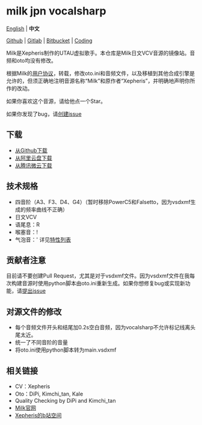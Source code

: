 # milk jpn vocalsharp

[English](README.md) | **中文**

[Github](https://github.com/oxygen-dioxide/milk-jpn-vocalsharp/blob/main/README_zh.md) | 
[Gitlab](https://gitlab.com/oxygen-dioxide/milk-jpn-vocalsharp/-/blob/main/README_zh.md) | 
[Bitbucket](https://bitbucket.org/oxygendioxide/milk-jpn-vocalsharp/src/main/README_zh.md) | 
[Coding](https://oxygen-dioxide.coding.net/public/1/milk-jpn-vocalsharp/git/files)

Milk是Xepheris制作的UTAU虚拟歌手。本仓库是Milk日文VCV音源的镜像站。音频和oto均没有修改。

根据Milk的[用户协议](https://github.com/oxygen-dioxide/milk-jpn/blob/main/license.md)，转载，修改oto.ini和音频文件，以及移植到其他合成引擎是允许的，但须正确地注明音源名称“Milk”和原作者“Xepheris”，并明确地声明你所作的改动。

如果你喜欢这个音源，请给他点一个Star。

如果你发现了bug，请[创建issue](https://github.com/oxygen-dioxide/milk-jpn-vocalsharp/issues/new)

## 下载
- [从Github下载](https://github.com/oxygen-dioxide/milk-jpn-vocalsharp/releases)
- [从阿里云盘下载](https://www.aliyundrive.com/s/6PEhKzpz4fZ)
- [从腾讯微云下载](https://share.weiyun.com/apTlQ1BT)

## 技术规格
- 四音阶（A3、F3、D4、G4）（暂时移除PowerC5和Falsetto，因为vsdxmf生成的频率曲线不正确）
- 日文VCV
- 语尾息：R
- 喉塞音：!
- 气泡音：'
详见[特性列表](feature.md)

## 贡献者注意
目前请不要创建Pull Request，尤其是对于vsdxmf文件。因为vsdxmf文件在我每次构建音源时使用python脚本由oto.ini重新生成。如果你想修复bug或实现新功能，请[提出issue](https://github.com/oxygen-dioxide/milk-jpn-vocalsharp/issues/new)

## 对源文件的修改
- 每个音频文件开头和结尾加0.2s空白音频，因为vocalsharp不允许标记线离头尾太近。
- 统一了不同音阶的音量
- 将oto.ini使用python脚本转为main.vsdxmf

## 相关链接
- CV：Xepheris
- Oto：DiPi, Kimchi_tan, Kale
- Quality Checking by DiPi and Kimchi_tan
- [Milk官网](https://xepheris.wixsite.com/milk)
- [Xepheris的b站空间](https://space.bilibili.com/618761702/dynamic)